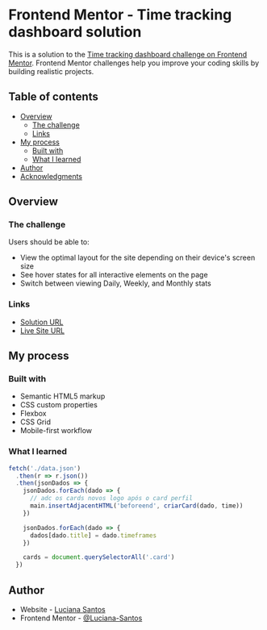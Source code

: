 # Frontend Mentor - Time tracking dashboard solution

This is a solution to the [Time tracking dashboard challenge on Frontend Mentor](https://www.frontendmentor.io/challenges/time-tracking-dashboard-UIQ7167Jw). Frontend Mentor challenges help you improve your coding skills by building realistic projects. 

## Table of contents

- [Overview](#overview)
  - [The challenge](#the-challenge)
  - [Links](#links)
- [My process](#my-process)
  - [Built with](#built-with)
  - [What I learned](#what-i-learned)
- [Author](#author)
- [Acknowledgments](#acknowledgments)


## Overview

### The challenge

Users should be able to:

- View the optimal layout for the site depending on their device's screen size
- See hover states for all interactive elements on the page
- Switch between viewing Daily, Weekly, and Monthly stats


### Links

- [Solution URL](https://www.frontendmentor.io/solutions/frontend-mentor-time-tracking-dashboard-solution-3z597xKk8)
- [Live Site URL](https://luciana-santos.github.io/time-tracking-dashboard-main/)

## My process

### Built with

- Semantic HTML5 markup
- CSS custom properties
- Flexbox
- CSS Grid
- Mobile-first workflow


### What I learned
```js
fetch('./data.json')
  .then(r => r.json())
  .then(jsonDados => {
    jsonDados.forEach(dado => {
      // adc os cards novos logo após o card perfil
      main.insertAdjacentHTML('beforeend', criarCard(dado, time))
    })

    jsonDados.forEach(dado => {
      dados[dado.title] = dado.timeframes
    })

    cards = document.querySelectorAll('.card')
  })
```


## Author

- Website - [Luciana Santos](https://linktr.ee/Lucianadss)
- Frontend Mentor - [@Luciana-Santos](https://www.frontendmentor.io/profile/Luciana-Santos)
